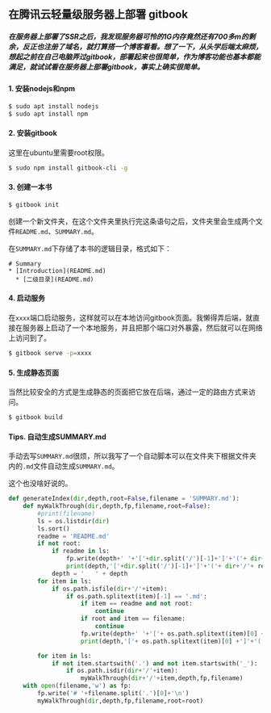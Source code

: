 ## 在腾讯云轻量级服务器上部署 gitbook

##### 在服务器上部署了SSR之后，我发现服务器可怜的1G内存竟然还有700多m的剩余，反正也注册了域名，就打算搭一个博客看看。想了一下，从头学后端太麻烦，想起之前在自己电脑弄过gitbook，部署起来也很简单，作为博客功能也基本都能满足，就试试看在服务器上部署gitbook，事实上确实很简单。

#### 1. 安装nodejs和npm 

```bash
$ sudo apt install nodejs
$ sudo apt install npm
```

#### 2. 安装gitbook

这里在ubuntu里需要root权限。

```bash
$ sudo npm install gitbook-cli -g
```

#### 3. 创建一本书

```bash
$ gitbook init
```

创建一个新文件夹，在这个文件夹里执行完这条语句之后，文件夹里会生成两个文件`README.md`、`SUMMARY.md`。

在`SUMMARY.md`下存储了本书的逻辑目录，格式如下：

```
# Summary
* [Introduction](README.md)
  * [二级目录](README.md)
```

#### 4. 启动服务

在`xxxx`端口启动服务，这样就可以在本地访问gitbook页面。我懒得弄后端，就直接在服务器上启动了一个本地服务，并且把那个端口对外暴露，然后就可以在网络上访问到了。

```bash
$ gitbook serve -p=xxxx
```

#### 5. 生成静态页面

当然比较安全的方式是生成静态的页面把它放在后端，通过一定的路由方式来访问。

```bash
$ gitbook build
```



#### Tips. 自动生成SUMMARY.md

手动去写`SUMMARY.md`很烦，所以我写了一个自动脚本可以在文件夹下根据文件夹内的`.md`文件自动生成`SUMMARY.md`。

这个也没啥好说的。

```python
def generateIndex(dir,depth,root=False,filename = 'SUMMARY.md'):
    def myWalkThrough(dir,depth,fp,filename,root=False):
        #print(filename)
        ls = os.listdir(dir)
        ls.sort()
        readme = 'README.md'
        if not root:
            if readme in ls:
                fp.write(depth+' '+'['+dir.split('/')[-1]+']'+'('+ dir+'/'+ readme +')\n')
                print(depth,'['+dir.split('/')[-1]+']'+'('+ dir+'/'+ readme +')')
            depth = '   ' + depth
        for item in ls:
            if os.path.isfile(dir+'/'+item):
                if os.path.splitext(item)[-1] == '.md':
                    if item == readme and not root:
                        continue
                    if root and item == filename:
                        continue
                    fp.write(depth+' '+'['+ os.path.splitext(item)[0] +']'+'('+dir+'/'+item+')\n')
                    print(depth,'['+ os.path.splitext(item)[0] +']'+'('+dir+'/'+item+')')

        for item in ls:
            if not item.startswith('.') and not item.startswith('_'):
                if os.path.isdir(dir+'/'+item):
                    myWalkThrough(dir+'/'+item,depth,fp,filename)
    with open(filename,'w') as fp:
        fp.write('# '+filename.split('.')[0]+'\n')
        myWalkThrough(dir,depth,fp,filename,root=root)
```

